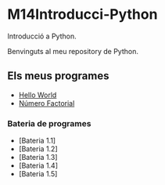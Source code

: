 # M14Introducci-Python
Introducció a Python.

Benvinguts al meu repository de Python.

## Els meus programes

- [Hello World](hello_world.py)
- [Número Factorial](factorial.py)

### Bateria de programes
- [Bateria 1.1]
- [Bateria 1.2]
- [Bateria 1.3]
- [Bateria 1.4]
- [Bateria 1.5]
